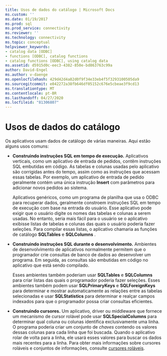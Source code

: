 ```yaml
---
title: Usos de dados do catálogo | Microsoft Docs
ms.custom: ''
ms.date: 01/19/2017
ms.prod: sql
ms.prod_service: connectivity
ms.reviewer: ''
ms.technology: connectivity
ms.topic: conceptual
helpviewer_keywords:
- catalog data [ODBC]
- functions [ODBC], catalog functions
- catalog functions [ODBC], using catalog data
ms.assetid: d5915d0c-eec3-4382-850e-bd863763c99a
author: David-Engel
ms.author: v-daenge
ms.openlocfilehash: 429d42d4a82d0f9f34e33eb4f5f3293100505da9
ms.sourcegitcommit: e042272a38fb646df05152c676e5cbeae3f9cd13
ms.translationtype: MT
ms.contentlocale: pt-BR
ms.lasthandoff: 04/27/2020
ms.locfileid: "81306807"
---
```

# <a name="uses-of-catalog-data"></a>Usos de dados do catálogo
Os aplicativos usam dados de catálogo de várias maneiras. Aqui estão alguns usos comuns:  
  
-   **Construindo instruções SQL em tempo de execução.** Aplicativos verticais, como um aplicativo de entrada de pedidos, contêm instruções SQL embutidas em código. As tabelas e colunas usadas pelo aplicativo são corrigidas antes do tempo, assim como as instruções que acessam essas tabelas. Por exemplo, um aplicativo de entrada de pedido geralmente contém uma única instrução **Insert** com parâmetros para adicionar novos pedidos ao sistema.  
  
     Aplicativos genéricos, como um programa de planilha que usa o ODBC para recuperar dados, geralmente constroem instruções SQL em tempo de execução com base na entrada do usuário. Esse aplicativo pode exigir que o usuário digite os nomes das tabelas e colunas a serem usadas. No entanto, seria mais fácil para o usuário se o aplicativo exibisse listas de tabelas e colunas das quais o usuário poderia fazer seleções. Para compilar essas listas, o aplicativo chamaria as funções de catálogo **SQLTables** e **SQLColumns** .  
  
-   **Construindo instruções SQL durante o desenvolvimento.** Ambientes de desenvolvimento de aplicativos normalmente permitem que o programador crie consultas de banco de dados ao desenvolver um programa. Em seguida, as consultas são embutidas em código no aplicativo que está sendo compilado.  
  
     Esses ambientes também poderiam usar **SQLTables** e **SQLColumns** para criar listas das quais o programador poderia fazer seleções. Esses ambientes também podem usar **SQLPrimaryKeys** e **SQLForeignKeys** para determinar e mostrar automaticamente as relações entre as tabelas selecionadas e usar **SQLStatistics** para determinar e realçar campos indexados para que o programador possa criar consultas eficientes.  
  
-   **Construindo cursores.** Um aplicativo, driver ou middleware que fornece um mecanismo de cursor rolável pode usar **SQLSpecialColumns** para determinar qual coluna ou colunas identifica exclusivamente uma linha. O programa poderia criar um conjunto de *chaves* contendo os valores dessas colunas para cada linha que foi buscada. Quando o aplicativo rolar de volta para a linha, ele usará esses valores para buscar os dados mais recentes para a linha. Para obter mais informações sobre cursores roláveis e conjuntos de informações, consulte [cursores roláveis](../../../odbc/reference/develop-app/scrollable-cursors.md).
